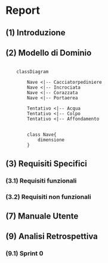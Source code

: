 # Report

## (1) Introduzione

## (2) Modello di Dominio

```mermaid
    
    classDiagram

        Nave <|-- Cacciatorpediniere
        Nave <|-- Incrociata
        Nave <|-- Corazzata
        Nave <|-- Portaerea
        
        Tentativo <|-- Acqua
        Tentativo <|-- Colpo
        Tentativo <|-- Affondamento


        class Nave{
            dimensione
        }

```

## (3) Requisiti Specifici
### (3.1) Requisiti funzionali
### (3.2) Requisiti non funzionali


## (7) Manuale Utente

## (9) Analisi Retrospettiva
### (9.1) Sprint 0

